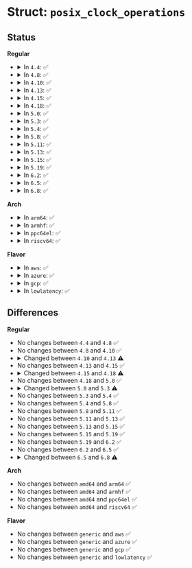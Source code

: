 # Struct: <code>posix_clock_operations</code>

## Status
<b>Regular</b>
<ul>
<li>
<details>
<summary>In <code>4.4</code>: ✅</summary>

```c
struct posix_clock_operations {
    struct module *owner;
    int (*clock_adjtime)(struct posix_clock *, struct timex *);
    int (*clock_gettime)(struct posix_clock *, struct timespec *);
    int (*clock_getres)(struct posix_clock *, struct timespec *);
    int (*clock_settime)(struct posix_clock *, const struct timespec *);
    int (*timer_create)(struct posix_clock *, struct k_itimer *);
    int (*timer_delete)(struct posix_clock *, struct k_itimer *);
    void (*timer_gettime)(struct posix_clock *, struct k_itimer *, struct itimerspec *);
    int (*timer_settime)(struct posix_clock *, struct k_itimer *, int, struct itimerspec *, struct itimerspec *);
    int (*fasync)(struct posix_clock *, int, struct file *, int);
    long int (*ioctl)(struct posix_clock *, unsigned int, long unsigned int);
    int (*mmap)(struct posix_clock *, struct vm_area_struct *);
    int (*open)(struct posix_clock *, fmode_t);
    uint (*poll)(struct posix_clock *, struct file *, poll_table *);
    int (*release)(struct posix_clock *);
    ssize_t (*read)(struct posix_clock *, uint, char *, size_t);
};
```
</details>
</li>
<li>
<details>
<summary>In <code>4.8</code>: ✅</summary>

```c
struct posix_clock_operations {
    struct module *owner;
    int (*clock_adjtime)(struct posix_clock *, struct timex *);
    int (*clock_gettime)(struct posix_clock *, struct timespec *);
    int (*clock_getres)(struct posix_clock *, struct timespec *);
    int (*clock_settime)(struct posix_clock *, const struct timespec *);
    int (*timer_create)(struct posix_clock *, struct k_itimer *);
    int (*timer_delete)(struct posix_clock *, struct k_itimer *);
    void (*timer_gettime)(struct posix_clock *, struct k_itimer *, struct itimerspec *);
    int (*timer_settime)(struct posix_clock *, struct k_itimer *, int, struct itimerspec *, struct itimerspec *);
    int (*fasync)(struct posix_clock *, int, struct file *, int);
    long int (*ioctl)(struct posix_clock *, unsigned int, long unsigned int);
    int (*mmap)(struct posix_clock *, struct vm_area_struct *);
    int (*open)(struct posix_clock *, fmode_t);
    uint (*poll)(struct posix_clock *, struct file *, poll_table *);
    int (*release)(struct posix_clock *);
    ssize_t (*read)(struct posix_clock *, uint, char *, size_t);
};
```
</details>
</li>
<li>
<details>
<summary>In <code>4.10</code>: ✅</summary>

```c
struct posix_clock_operations {
    struct module *owner;
    int (*clock_adjtime)(struct posix_clock *, struct timex *);
    int (*clock_gettime)(struct posix_clock *, struct timespec *);
    int (*clock_getres)(struct posix_clock *, struct timespec *);
    int (*clock_settime)(struct posix_clock *, const struct timespec *);
    int (*timer_create)(struct posix_clock *, struct k_itimer *);
    int (*timer_delete)(struct posix_clock *, struct k_itimer *);
    void (*timer_gettime)(struct posix_clock *, struct k_itimer *, struct itimerspec *);
    int (*timer_settime)(struct posix_clock *, struct k_itimer *, int, struct itimerspec *, struct itimerspec *);
    int (*fasync)(struct posix_clock *, int, struct file *, int);
    long int (*ioctl)(struct posix_clock *, unsigned int, long unsigned int);
    int (*mmap)(struct posix_clock *, struct vm_area_struct *);
    int (*open)(struct posix_clock *, fmode_t);
    uint (*poll)(struct posix_clock *, struct file *, poll_table *);
    int (*release)(struct posix_clock *);
    ssize_t (*read)(struct posix_clock *, uint, char *, size_t);
};
```
</details>
</li>
<li>
<details>
<summary>In <code>4.13</code>: ✅</summary>

```c
struct posix_clock_operations {
    struct module *owner;
    int (*clock_adjtime)(struct posix_clock *, struct timex *);
    int (*clock_gettime)(struct posix_clock *, struct timespec *);
    int (*clock_getres)(struct posix_clock *, struct timespec *);
    int (*clock_settime)(struct posix_clock *, const struct timespec *);
    long int (*ioctl)(struct posix_clock *, unsigned int, long unsigned int);
    int (*open)(struct posix_clock *, fmode_t);
    uint (*poll)(struct posix_clock *, struct file *, poll_table *);
    int (*release)(struct posix_clock *);
    ssize_t (*read)(struct posix_clock *, uint, char *, size_t);
};
```
</details>
</li>
<li>
<details>
<summary>In <code>4.15</code>: ✅</summary>

```c
struct posix_clock_operations {
    struct module *owner;
    int (*clock_adjtime)(struct posix_clock *, struct timex *);
    int (*clock_gettime)(struct posix_clock *, struct timespec *);
    int (*clock_getres)(struct posix_clock *, struct timespec *);
    int (*clock_settime)(struct posix_clock *, const struct timespec *);
    long int (*ioctl)(struct posix_clock *, unsigned int, long unsigned int);
    int (*open)(struct posix_clock *, fmode_t);
    uint (*poll)(struct posix_clock *, struct file *, poll_table *);
    int (*release)(struct posix_clock *);
    ssize_t (*read)(struct posix_clock *, uint, char *, size_t);
};
```
</details>
</li>
<li>
<details>
<summary>In <code>4.18</code>: ✅</summary>

```c
struct posix_clock_operations {
    struct module *owner;
    int (*clock_adjtime)(struct posix_clock *, struct timex *);
    int (*clock_gettime)(struct posix_clock *, struct timespec64 *);
    int (*clock_getres)(struct posix_clock *, struct timespec64 *);
    int (*clock_settime)(struct posix_clock *, const struct timespec64 *);
    long int (*ioctl)(struct posix_clock *, unsigned int, long unsigned int);
    int (*open)(struct posix_clock *, fmode_t);
    __poll_t (*poll)(struct posix_clock *, struct file *, poll_table *);
    int (*release)(struct posix_clock *);
    ssize_t (*read)(struct posix_clock *, uint, char *, size_t);
};
```
</details>
</li>
<li>
<details>
<summary>In <code>5.0</code>: ✅</summary>

```c
struct posix_clock_operations {
    struct module *owner;
    int (*clock_adjtime)(struct posix_clock *, struct timex *);
    int (*clock_gettime)(struct posix_clock *, struct timespec64 *);
    int (*clock_getres)(struct posix_clock *, struct timespec64 *);
    int (*clock_settime)(struct posix_clock *, const struct timespec64 *);
    long int (*ioctl)(struct posix_clock *, unsigned int, long unsigned int);
    int (*open)(struct posix_clock *, fmode_t);
    __poll_t (*poll)(struct posix_clock *, struct file *, poll_table *);
    int (*release)(struct posix_clock *);
    ssize_t (*read)(struct posix_clock *, uint, char *, size_t);
};
```
</details>
</li>
<li>
<details>
<summary>In <code>5.3</code>: ✅</summary>

```c
struct posix_clock_operations {
    struct module *owner;
    int (*clock_adjtime)(struct posix_clock *, struct __kernel_timex *);
    int (*clock_gettime)(struct posix_clock *, struct timespec64 *);
    int (*clock_getres)(struct posix_clock *, struct timespec64 *);
    int (*clock_settime)(struct posix_clock *, const struct timespec64 *);
    long int (*ioctl)(struct posix_clock *, unsigned int, long unsigned int);
    int (*open)(struct posix_clock *, fmode_t);
    __poll_t (*poll)(struct posix_clock *, struct file *, poll_table *);
    int (*release)(struct posix_clock *);
    ssize_t (*read)(struct posix_clock *, uint, char *, size_t);
};
```
</details>
</li>
<li>
<details>
<summary>In <code>5.4</code>: ✅</summary>

```c
struct posix_clock_operations {
    struct module *owner;
    int (*clock_adjtime)(struct posix_clock *, struct __kernel_timex *);
    int (*clock_gettime)(struct posix_clock *, struct timespec64 *);
    int (*clock_getres)(struct posix_clock *, struct timespec64 *);
    int (*clock_settime)(struct posix_clock *, const struct timespec64 *);
    long int (*ioctl)(struct posix_clock *, unsigned int, long unsigned int);
    int (*open)(struct posix_clock *, fmode_t);
    __poll_t (*poll)(struct posix_clock *, struct file *, poll_table *);
    int (*release)(struct posix_clock *);
    ssize_t (*read)(struct posix_clock *, uint, char *, size_t);
};
```
</details>
</li>
<li>
<details>
<summary>In <code>5.8</code>: ✅</summary>

```c
struct posix_clock_operations {
    struct module *owner;
    int (*clock_adjtime)(struct posix_clock *, struct __kernel_timex *);
    int (*clock_gettime)(struct posix_clock *, struct timespec64 *);
    int (*clock_getres)(struct posix_clock *, struct timespec64 *);
    int (*clock_settime)(struct posix_clock *, const struct timespec64 *);
    long int (*ioctl)(struct posix_clock *, unsigned int, long unsigned int);
    int (*open)(struct posix_clock *, fmode_t);
    __poll_t (*poll)(struct posix_clock *, struct file *, poll_table *);
    int (*release)(struct posix_clock *);
    ssize_t (*read)(struct posix_clock *, uint, char *, size_t);
};
```
</details>
</li>
<li>
<details>
<summary>In <code>5.11</code>: ✅</summary>

```c
struct posix_clock_operations {
    struct module *owner;
    int (*clock_adjtime)(struct posix_clock *, struct __kernel_timex *);
    int (*clock_gettime)(struct posix_clock *, struct timespec64 *);
    int (*clock_getres)(struct posix_clock *, struct timespec64 *);
    int (*clock_settime)(struct posix_clock *, const struct timespec64 *);
    long int (*ioctl)(struct posix_clock *, unsigned int, long unsigned int);
    int (*open)(struct posix_clock *, fmode_t);
    __poll_t (*poll)(struct posix_clock *, struct file *, poll_table *);
    int (*release)(struct posix_clock *);
    ssize_t (*read)(struct posix_clock *, uint, char *, size_t);
};
```
</details>
</li>
<li>
<details>
<summary>In <code>5.13</code>: ✅</summary>

```c
struct posix_clock_operations {
    struct module *owner;
    int (*clock_adjtime)(struct posix_clock *, struct __kernel_timex *);
    int (*clock_gettime)(struct posix_clock *, struct timespec64 *);
    int (*clock_getres)(struct posix_clock *, struct timespec64 *);
    int (*clock_settime)(struct posix_clock *, const struct timespec64 *);
    long int (*ioctl)(struct posix_clock *, unsigned int, long unsigned int);
    int (*open)(struct posix_clock *, fmode_t);
    __poll_t (*poll)(struct posix_clock *, struct file *, poll_table *);
    int (*release)(struct posix_clock *);
    ssize_t (*read)(struct posix_clock *, uint, char *, size_t);
};
```
</details>
</li>
<li>
<details>
<summary>In <code>5.15</code>: ✅</summary>

```c
struct posix_clock_operations {
    struct module *owner;
    int (*clock_adjtime)(struct posix_clock *, struct __kernel_timex *);
    int (*clock_gettime)(struct posix_clock *, struct timespec64 *);
    int (*clock_getres)(struct posix_clock *, struct timespec64 *);
    int (*clock_settime)(struct posix_clock *, const struct timespec64 *);
    long int (*ioctl)(struct posix_clock *, unsigned int, long unsigned int);
    int (*open)(struct posix_clock *, fmode_t);
    __poll_t (*poll)(struct posix_clock *, struct file *, poll_table *);
    int (*release)(struct posix_clock *);
    ssize_t (*read)(struct posix_clock *, uint, char *, size_t);
};
```
</details>
</li>
<li>
<details>
<summary>In <code>5.19</code>: ✅</summary>

```c
struct posix_clock_operations {
    struct module *owner;
    int (*clock_adjtime)(struct posix_clock *, struct __kernel_timex *);
    int (*clock_gettime)(struct posix_clock *, struct timespec64 *);
    int (*clock_getres)(struct posix_clock *, struct timespec64 *);
    int (*clock_settime)(struct posix_clock *, const struct timespec64 *);
    long int (*ioctl)(struct posix_clock *, unsigned int, long unsigned int);
    int (*open)(struct posix_clock *, fmode_t);
    __poll_t (*poll)(struct posix_clock *, struct file *, poll_table *);
    int (*release)(struct posix_clock *);
    ssize_t (*read)(struct posix_clock *, uint, char *, size_t);
};
```
</details>
</li>
<li>
<details>
<summary>In <code>6.2</code>: ✅</summary>

```c
struct posix_clock_operations {
    struct module *owner;
    int (*clock_adjtime)(struct posix_clock *, struct __kernel_timex *);
    int (*clock_gettime)(struct posix_clock *, struct timespec64 *);
    int (*clock_getres)(struct posix_clock *, struct timespec64 *);
    int (*clock_settime)(struct posix_clock *, const struct timespec64 *);
    long int (*ioctl)(struct posix_clock *, unsigned int, long unsigned int);
    int (*open)(struct posix_clock *, fmode_t);
    __poll_t (*poll)(struct posix_clock *, struct file *, poll_table *);
    int (*release)(struct posix_clock *);
    ssize_t (*read)(struct posix_clock *, uint, char *, size_t);
};
```
</details>
</li>
<li>
<details>
<summary>In <code>6.5</code>: ✅</summary>

```c
struct posix_clock_operations {
    struct module *owner;
    int (*clock_adjtime)(struct posix_clock *, struct __kernel_timex *);
    int (*clock_gettime)(struct posix_clock *, struct timespec64 *);
    int (*clock_getres)(struct posix_clock *, struct timespec64 *);
    int (*clock_settime)(struct posix_clock *, const struct timespec64 *);
    long int (*ioctl)(struct posix_clock *, unsigned int, long unsigned int);
    int (*open)(struct posix_clock *, fmode_t);
    __poll_t (*poll)(struct posix_clock *, struct file *, poll_table *);
    int (*release)(struct posix_clock *);
    ssize_t (*read)(struct posix_clock *, uint, char *, size_t);
};
```
</details>
</li>
<li>
<details>
<summary>In <code>6.8</code>: ✅</summary>

```c
struct posix_clock_operations {
    struct module *owner;
    int (*clock_adjtime)(struct posix_clock *, struct __kernel_timex *);
    int (*clock_gettime)(struct posix_clock *, struct timespec64 *);
    int (*clock_getres)(struct posix_clock *, struct timespec64 *);
    int (*clock_settime)(struct posix_clock *, const struct timespec64 *);
    long int (*ioctl)(struct posix_clock_context *, unsigned int, long unsigned int);
    int (*open)(struct posix_clock_context *, fmode_t);
    __poll_t (*poll)(struct posix_clock_context *, struct file *, poll_table *);
    int (*release)(struct posix_clock_context *);
    ssize_t (*read)(struct posix_clock_context *, uint, char *, size_t);
};
```
</details>
</li>
</ul>
<b>Arch</b>
<ul>
<li>
<details>
<summary>In <code>arm64</code>: ✅</summary>

```c
struct posix_clock_operations {
    struct module *owner;
    int (*clock_adjtime)(struct posix_clock *, struct __kernel_timex *);
    int (*clock_gettime)(struct posix_clock *, struct timespec64 *);
    int (*clock_getres)(struct posix_clock *, struct timespec64 *);
    int (*clock_settime)(struct posix_clock *, const struct timespec64 *);
    long int (*ioctl)(struct posix_clock *, unsigned int, long unsigned int);
    int (*open)(struct posix_clock *, fmode_t);
    __poll_t (*poll)(struct posix_clock *, struct file *, poll_table *);
    int (*release)(struct posix_clock *);
    ssize_t (*read)(struct posix_clock *, uint, char *, size_t);
};
```
</details>
</li>
<li>
<details>
<summary>In <code>armhf</code>: ✅</summary>

```c
struct posix_clock_operations {
    struct module *owner;
    int (*clock_adjtime)(struct posix_clock *, struct __kernel_timex *);
    int (*clock_gettime)(struct posix_clock *, struct timespec64 *);
    int (*clock_getres)(struct posix_clock *, struct timespec64 *);
    int (*clock_settime)(struct posix_clock *, const struct timespec64 *);
    long int (*ioctl)(struct posix_clock *, unsigned int, long unsigned int);
    int (*open)(struct posix_clock *, fmode_t);
    __poll_t (*poll)(struct posix_clock *, struct file *, poll_table *);
    int (*release)(struct posix_clock *);
    ssize_t (*read)(struct posix_clock *, uint, char *, size_t);
};
```
</details>
</li>
<li>
<details>
<summary>In <code>ppc64el</code>: ✅</summary>

```c
struct posix_clock_operations {
    struct module *owner;
    int (*clock_adjtime)(struct posix_clock *, struct __kernel_timex *);
    int (*clock_gettime)(struct posix_clock *, struct timespec64 *);
    int (*clock_getres)(struct posix_clock *, struct timespec64 *);
    int (*clock_settime)(struct posix_clock *, const struct timespec64 *);
    long int (*ioctl)(struct posix_clock *, unsigned int, long unsigned int);
    int (*open)(struct posix_clock *, fmode_t);
    __poll_t (*poll)(struct posix_clock *, struct file *, poll_table *);
    int (*release)(struct posix_clock *);
    ssize_t (*read)(struct posix_clock *, uint, char *, size_t);
};
```
</details>
</li>
<li>
<details>
<summary>In <code>riscv64</code>: ✅</summary>

```c
struct posix_clock_operations {
    struct module *owner;
    int (*clock_adjtime)(struct posix_clock *, struct __kernel_timex *);
    int (*clock_gettime)(struct posix_clock *, struct timespec64 *);
    int (*clock_getres)(struct posix_clock *, struct timespec64 *);
    int (*clock_settime)(struct posix_clock *, const struct timespec64 *);
    long int (*ioctl)(struct posix_clock *, unsigned int, long unsigned int);
    int (*open)(struct posix_clock *, fmode_t);
    __poll_t (*poll)(struct posix_clock *, struct file *, poll_table *);
    int (*release)(struct posix_clock *);
    ssize_t (*read)(struct posix_clock *, uint, char *, size_t);
};
```
</details>
</li>
</ul>
<b>Flavor</b>
<ul>
<li>
<details>
<summary>In <code>aws</code>: ✅</summary>

```c
struct posix_clock_operations {
    struct module *owner;
    int (*clock_adjtime)(struct posix_clock *, struct __kernel_timex *);
    int (*clock_gettime)(struct posix_clock *, struct timespec64 *);
    int (*clock_getres)(struct posix_clock *, struct timespec64 *);
    int (*clock_settime)(struct posix_clock *, const struct timespec64 *);
    long int (*ioctl)(struct posix_clock *, unsigned int, long unsigned int);
    int (*open)(struct posix_clock *, fmode_t);
    __poll_t (*poll)(struct posix_clock *, struct file *, poll_table *);
    int (*release)(struct posix_clock *);
    ssize_t (*read)(struct posix_clock *, uint, char *, size_t);
};
```
</details>
</li>
<li>
<details>
<summary>In <code>azure</code>: ✅</summary>

```c
struct posix_clock_operations {
    struct module *owner;
    int (*clock_adjtime)(struct posix_clock *, struct __kernel_timex *);
    int (*clock_gettime)(struct posix_clock *, struct timespec64 *);
    int (*clock_getres)(struct posix_clock *, struct timespec64 *);
    int (*clock_settime)(struct posix_clock *, const struct timespec64 *);
    long int (*ioctl)(struct posix_clock *, unsigned int, long unsigned int);
    int (*open)(struct posix_clock *, fmode_t);
    __poll_t (*poll)(struct posix_clock *, struct file *, poll_table *);
    int (*release)(struct posix_clock *);
    ssize_t (*read)(struct posix_clock *, uint, char *, size_t);
};
```
</details>
</li>
<li>
<details>
<summary>In <code>gcp</code>: ✅</summary>

```c
struct posix_clock_operations {
    struct module *owner;
    int (*clock_adjtime)(struct posix_clock *, struct __kernel_timex *);
    int (*clock_gettime)(struct posix_clock *, struct timespec64 *);
    int (*clock_getres)(struct posix_clock *, struct timespec64 *);
    int (*clock_settime)(struct posix_clock *, const struct timespec64 *);
    long int (*ioctl)(struct posix_clock *, unsigned int, long unsigned int);
    int (*open)(struct posix_clock *, fmode_t);
    __poll_t (*poll)(struct posix_clock *, struct file *, poll_table *);
    int (*release)(struct posix_clock *);
    ssize_t (*read)(struct posix_clock *, uint, char *, size_t);
};
```
</details>
</li>
<li>
<details>
<summary>In <code>lowlatency</code>: ✅</summary>

```c
struct posix_clock_operations {
    struct module *owner;
    int (*clock_adjtime)(struct posix_clock *, struct __kernel_timex *);
    int (*clock_gettime)(struct posix_clock *, struct timespec64 *);
    int (*clock_getres)(struct posix_clock *, struct timespec64 *);
    int (*clock_settime)(struct posix_clock *, const struct timespec64 *);
    long int (*ioctl)(struct posix_clock *, unsigned int, long unsigned int);
    int (*open)(struct posix_clock *, fmode_t);
    __poll_t (*poll)(struct posix_clock *, struct file *, poll_table *);
    int (*release)(struct posix_clock *);
    ssize_t (*read)(struct posix_clock *, uint, char *, size_t);
};
```
</details>
</li>
</ul>

## Differences
<b>Regular</b>
<ul>
<li>
No changes between <code>4.4</code> and <code>4.8</code> ✅
</li>
<li>
No changes between <code>4.8</code> and <code>4.10</code> ✅
</li>
<li>
<details>
<summary>Changed between <code>4.10</code> and <code>4.13</code> ⚠️</summary>
<ul>
<li>
<b>Field removed. </b>
<code>int (*timer_create)(struct posix_clock *, struct k_itimer *)</code>
</li>
<li>
<b>Field removed. </b>
<code>int (*timer_delete)(struct posix_clock *, struct k_itimer *)</code>
</li>
<li>
<b>Field removed. </b>
<code>void (*timer_gettime)(struct posix_clock *, struct k_itimer *, struct itimerspec *)</code>
</li>
<li>
<b>Field removed. </b>
<code>int (*timer_settime)(struct posix_clock *, struct k_itimer *, int, struct itimerspec *, struct itimerspec *)</code>
</li>
<li>
<b>Field removed. </b>
<code>int (*fasync)(struct posix_clock *, int, struct file *, int)</code>
</li>
<li>
<b>Field removed. </b>
<code>int (*mmap)(struct posix_clock *, struct vm_area_struct *)</code>
</li>
</ul>
</details>
</li>
<li>
No changes between <code>4.13</code> and <code>4.15</code> ✅
</li>
<li>
<details>
<summary>Changed between <code>4.15</code> and <code>4.18</code> ⚠️</summary>
<ul>
<li>
<b>Field type changed. </b>
<code>int (*clock_gettime)(struct posix_clock *, struct timespec *)</code> ➡️ <code>int (*clock_gettime)(struct posix_clock *, struct timespec64 *)</code>
</li>
<li>
<b>Field type changed. </b>
<code>int (*clock_getres)(struct posix_clock *, struct timespec *)</code> ➡️ <code>int (*clock_getres)(struct posix_clock *, struct timespec64 *)</code>
</li>
<li>
<b>Field type changed. </b>
<code>int (*clock_settime)(struct posix_clock *, const struct timespec *)</code> ➡️ <code>int (*clock_settime)(struct posix_clock *, const struct timespec64 *)</code>
</li>
<li>
<b>Field type changed. </b>
<code>uint (*poll)(struct posix_clock *, struct file *, poll_table *)</code> ➡️ <code>__poll_t (*poll)(struct posix_clock *, struct file *, poll_table *)</code>
</li>
</ul>
</details>
</li>
<li>
No changes between <code>4.18</code> and <code>5.0</code> ✅
</li>
<li>
<details>
<summary>Changed between <code>5.0</code> and <code>5.3</code> ⚠️</summary>
<ul>
<li>
<b>Field type changed. </b>
<code>int (*clock_adjtime)(struct posix_clock *, struct timex *)</code> ➡️ <code>int (*clock_adjtime)(struct posix_clock *, struct __kernel_timex *)</code>
</li>
</ul>
</details>
</li>
<li>
No changes between <code>5.3</code> and <code>5.4</code> ✅
</li>
<li>
No changes between <code>5.4</code> and <code>5.8</code> ✅
</li>
<li>
No changes between <code>5.8</code> and <code>5.11</code> ✅
</li>
<li>
No changes between <code>5.11</code> and <code>5.13</code> ✅
</li>
<li>
No changes between <code>5.13</code> and <code>5.15</code> ✅
</li>
<li>
No changes between <code>5.15</code> and <code>5.19</code> ✅
</li>
<li>
No changes between <code>5.19</code> and <code>6.2</code> ✅
</li>
<li>
No changes between <code>6.2</code> and <code>6.5</code> ✅
</li>
<li>
<details>
<summary>Changed between <code>6.5</code> and <code>6.8</code> ⚠️</summary>
<ul>
<li>
<b>Field type changed. </b>
<code>long int (*ioctl)(struct posix_clock *, unsigned int, long unsigned int)</code> ➡️ <code>long int (*ioctl)(struct posix_clock_context *, unsigned int, long unsigned int)</code>
</li>
<li>
<b>Field type changed. </b>
<code>int (*open)(struct posix_clock *, fmode_t)</code> ➡️ <code>int (*open)(struct posix_clock_context *, fmode_t)</code>
</li>
<li>
<b>Field type changed. </b>
<code>__poll_t (*poll)(struct posix_clock *, struct file *, poll_table *)</code> ➡️ <code>__poll_t (*poll)(struct posix_clock_context *, struct file *, poll_table *)</code>
</li>
<li>
<b>Field type changed. </b>
<code>int (*release)(struct posix_clock *)</code> ➡️ <code>int (*release)(struct posix_clock_context *)</code>
</li>
<li>
<b>Field type changed. </b>
<code>ssize_t (*read)(struct posix_clock *, uint, char *, size_t)</code> ➡️ <code>ssize_t (*read)(struct posix_clock_context *, uint, char *, size_t)</code>
</li>
</ul>
</details>
</li>
</ul>
<b>Arch</b>
<ul>
<li>
No changes between <code>amd64</code> and <code>arm64</code> ✅
</li>
<li>
No changes between <code>amd64</code> and <code>armhf</code> ✅
</li>
<li>
No changes between <code>amd64</code> and <code>ppc64el</code> ✅
</li>
<li>
No changes between <code>amd64</code> and <code>riscv64</code> ✅
</li>
</ul>
<b>Flavor</b>
<ul>
<li>
No changes between <code>generic</code> and <code>aws</code> ✅
</li>
<li>
No changes between <code>generic</code> and <code>azure</code> ✅
</li>
<li>
No changes between <code>generic</code> and <code>gcp</code> ✅
</li>
<li>
No changes between <code>generic</code> and <code>lowlatency</code> ✅
</li>
</ul>
